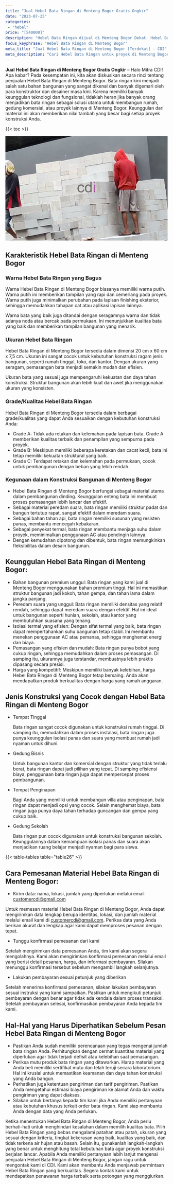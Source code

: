 ```yaml
---
title: "Jual Hebel Bata Ringan di Menteng Bogor Gratis Ongkir"
date: "2023-07-25"
categories:
 - "hebel"
price: "[540000]"
description: "Hebel Bata Ringan dijual di Menteng Bogor Dekat. Hebel Bata Ringan ini sering digunakan dalam proyek pembangunan sebagai material dinding yang kokoh dan awet. Kontak kami untuk mendapatkan informasi lebih lanjut."
focus_keyphrase: "Hebel Bata Ringan di Menteng Bogor"
meta_title: "Jual Hebel Bata Ringan di Menteng Bogor [Terdekat] - CDI"
meta_description: "Cari Hebel Bata Ringan untuk proyek di Menteng Bogor? Kami menyediakan Hebel Bata Ringan berkualitas untuk bahan bangunan dinding. Segera dapatkan penawaran terbaik."
---
```


**Jual Hebel Bata Ringan di Menteng Bogor Gratis Ongkir** – Halo Mitra CDI! Apa kabar? Pada kesempatan ini, kita akan diskusikan secara rinci tentang penjualan Hebel Bata Ringan di Menteng Bogor. Bata ringan kini menjadi salah satu bahan bangunan yang sangat dikenal dan banyak digemari oleh para konstruktor dan desainer masa kini. Karena memiliki banyak keunggulan teknologi dan fungsional, tidaklah heran jika banyak orang menjadikan bata ringan sebagai solusi utama untuk membangun rumah, gedung komersial, atau proyek lainnya di Menteng Bogor. Keunggulan dari material ini akan memberikan nilai tambah yang besar bagi setiap proyek konstruksi Anda.

{{< toc >}}

![Jual Hebel Bata Ringan di Menteng Bogor Gratis Ongkir](/images/hebel/hebel-bataringan-20.jpg)

## Karakteristik Hebel Bata Ringan di Menteng Bogor

### Warna Hebel Bata Ringan yang Bagus

Warna Hebel Bata Ringan di Menteng Bogor biasanya memiliki warna putih. Warna putih ini memberikan tampilan yang rapi dan cemerlang pada proyek. Warna putih juga minimalkan perubahan pada lapisan finishing eksterior, sehingga memudahkan tahapan cat atau aplikasi lapisan lainnya.

Warna bata yang baik juga ditandai dengan seragamnya warna dan tidak adanya noda atau bercak pada permukaan. Ini menunjukkan kualitas bata yang baik dan memberikan tampilan bangunan yang menarik.

### Ukuran Hebel Bata Ringan

Hebel Bata Ringan di Menteng Bogor tersedia dalam dimensi 20 cm x 60 cm x 7,5 cm. Ukuran ini sangat cocok untuk kebutuhan konstruksi ragam jenis bangunan, seperti rumah tinggal, toko, dan kantor. Dengan ukuran yang seragam, pemasangan bata menjadi semakin mudah dan efisien.

Ukuran bata yang sesuai juga mempengaruhi kekuatan dan daya tahan konstruksi. Struktur bangunan akan lebih kuat dan awet jika menggunakan ukuran yang konsisten.

### Grade/Kualitas Hebel Bata Ringan

Hebel Bata Ringan di Menteng Bogor tersedia dalam berbagai grade/kualitas yang dapat Anda sesuaikan dengan kebutuhan konstruksi Anda:

*   Grade A: Tidak ada retakan dan kelemahan pada lapisan bata. Grade A memberikan kualitas terbaik dan penampilan yang sempurna pada proyek.
*   Grade B: Meskipun memiliki beberapa keretakan dan cacat kecil, bata ini tetap memiliki kekuatan struktural yang baik.
*   Grade C: Terdapat retakan dan kelemahan pada permukaan, cocok untuk pembangunan dengan beban yang lebih rendah.

### Kegunaan dalam Konstruksi Bangunan di Menteng Bogor

*   Hebel Bata Ringan di Menteng Bogor berfungsi sebagai material utama dalam pembangunan dinding. Keunggulan enteng bata ini membuat proses pemasangan lebih lancar dan efektif.
*   Sebagai material peredam suara, bata ringan memiliki struktur padat dan bangun tertutup rapat, sangat efektif dalam meredam suara.
*   Sebagai bahan tahan api, bata ringan memiliki susunan yang resisten panas, membantu mencegah kebakaran.
*   Sebagai penyekat termal, bata ringan membantu menjaga suhu dalam proyek, meminimalkan penggunaan AC atau pendingin lainnya.
*   Dengan kemudahan dipotong dan dibentuk, bata ringan memungkinkan fleksibilitas dalam desain bangunan.

## Keunggulan Hebel Bata Ringan di Menteng Bogor:

*   Bahan bangunan premium unggul: Bata ringan yang kami jual di Menteng Bogor menggunakan bahan premium tinggi. Hal ini memastikan struktur bangunan jadi kokoh, tahan gempa, dan tahan lama dalam jangka panjang.
*   Peredam suara yang unggul: Bata ringan memiliki densitas yang relatif rendah, sehingga dapat meredam suara dengan efektif. Hal ini ideal untuk bangunan seperti hunian, sekolah, atau kantor yang membutuhkan suasana yang tenang.
*   Isolasi termal yang efisien: Dengan sifat termal yang baik, bata ringan dapat mempertahankan suhu bangunan tetap stabil. Ini membantu menekan penggunaan AC atau pemanas, sehingga menghemat energi dan biaya.
*   Pemasangan yang efisien dan mudah: Bata ringan punya bobot yang cukup ringan, sehingga memudahkan dalam proses pemasangan. Di samping itu, ukurannya juga terstandar, membuatnya lebih praktis dipasang secara presisi.
*   Harga yang kompetitif: Meskipun memiliki banyak kelebihan, harga Hebel Bata Ringan di Menteng Bogor tetap bersaing. Anda akan mendapatkan produk berkualitas dengan harga yang ramah anggaran.

## Jenis Konstruksi yang Cocok dengan Hebel Bata Ringan di Menteng Bogor

*   Tempat Tinggal

    Bata ringan sangat cocok digunakan untuk konstruksi rumah tinggal. Di samping itu, memudahkan dalam proses instalasi, bata ringan juga punya keunggulan isolasi panas dan suara yang membuat rumah jadi nyaman untuk dihuni.
*   Gedung Bisnis

    Untuk bangunan kantor dan komersial dengan struktur yang tidak terlalu berat, bata ringan dapat jadi pilihan yang tepat. Di samping efisiensi biaya, penggunaan bata ringan juga dapat mempercepat proses pembangunan.
*   Tempat Penginapan

    Bagi Anda yang memiliki untuk membangun villa atau penginapan, bata ringan dapat menjadi opsi yang cocok. Selain menghemat biaya, bata ringan juga punya daya tahan terhadap guncangan dan gempa yang cukup baik.
*   Gedung Sekolah

    Bata ringan pun cocok digunakan untuk konstruksi bangunan sekolah. Keunggulannya dalam kemampuan isolasi panas dan suara akan menjadikan ruang belajar menjadi nyaman bagi para siswa.

{{< table-tables table="table26" >}}

## Cara Pemesanan Material Hebel Bata Ringan di Menteng Bogor:

*   Kirim data: nama, lokasi, jumlah yang diperlukan melalui email customercdi@gmail.com

Untuk memesan material Hebel Bata Ringan di Menteng Bogor, Anda dapat mengirimkan data lengkap berupa identitas, lokasi, dan jumlah material melalui email kami di customercdi@gmail.com. Periksa data yang Anda berikan akurat dan lengkap agar kami dapat memproses pesanan dengan tepat.
*   Tunggu konfirmasi pemesanan dari kami

Setelah mengirimkan data pemesanan Anda, tim kami akan segera mengolahnya. Kami akan mengirimkan konfirmasi pemesanan melalui email yang berisi detail pesanan, harga, dan informasi pembayaran. Silakan menunggu konfirmasi tersebut sebelum mengambil langkah selanjutnya.
*   Lakukan pembayaran sesuai petunjuk yang diberikan

Setelah menerima konfirmasi pemesanan, silakan lakukan pembayaran sesuai instruksi yang kami sampaikan. Pastikan untuk mengikuti petunjuk pembayaran dengan benar agar tidak ada kendala dalam proses transaksi. Setelah pembayaran selesai, konfirmasikan pembayaran Anda kepada tim kami.

## Hal-Hal yang Harus Diperhatikan Sebelum Pesan Hebel Bata Ringan di Menteng Bogor

*   Pastikan Anda sudah memiliki perencanaan yang tegas mengenai jumlah bata ringan Anda. Perhitungkan dengan cermat kuantitas material yang diperlukan agar tidak terjadi defisit atau kelebihan saat pemasangan.
*   Periksa mutu produk bata ringan yang ditawarkan. Harap material yang Anda beli memiliki sertifikat mutu dan telah teruji secara laboratorium. Hal ini krusial untuk memastikan keamanan dan daya tahan konstruksi yang Anda bangun.
*   Perhatikan juga ketentuan pengiriman dan tarif pengiriman. Pastikan Anda mengetahui estimasi biaya pengiriman ke alamat Anda dan waktu pengiriman yang dapat diakses.
*   Silakan untuk bertanya kepada tim kami jika Anda memiliki pertanyaan atau kebutuhan khusus terkait order bata ringan. Kami siap membantu Anda dengan data yang Anda perlukan.

Ketika menentukan Hebel Bata Ringan di Menteng Bogor, Anda perlu berhati-hati untuk menghindari kesalahan dalam memilih kualitas bata. Pilih Hebel Bata Ringan yang bebas mengalami patahan atau patah, ukuran yang sesuai dengan kriteria, tingkat kekerasan yang baik, kualitas yang baik, dan tidak terkena air hujan atau basah. Selain itu, gunakanlah langkah-langkah yang benar untuk menghitung total kebutuhan bata agar proyek konstruksi berjalan lancar. Apabila Anda memiliki pertanyaan lebih lanjut mengenai penjualan Hebel Bata Ringan di Menteng Bogor, jangan ragu untuk mengontak kami di CDI. Kami akan membantu Anda menjawab permintaan Hebel Bata Ringan yang berkualitas. Segera kontak kami untuk mendapatkan penawaran harga terbaik serta potongan yang menggiurkan.